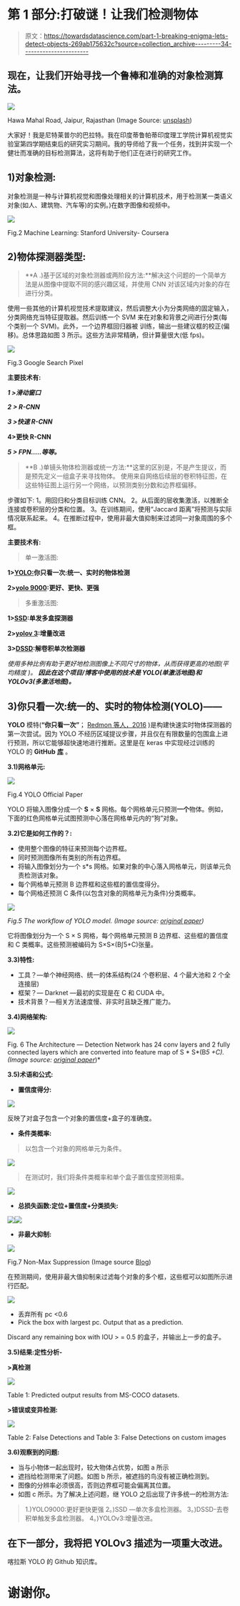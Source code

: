 # 第 1 部分:打破谜！让我们检测物体

> 原文：<https://towardsdatascience.com/part-1-breaking-enigma-lets-detect-objects-269ab175632c?source=collection_archive---------34----------------------->

## 现在，让我们开始寻找一个鲁棒和准确的对象检测算法。

![](img/44a9ade5e6640646a2bca0c2bf85204d.png)

Hawa Mahal Road, Jaipur, Rajasthan (Image Source: [unsplash](https://unsplash.com/photos/6rDbvXzIVpQ))

大家好！我是尼特莱普尔的巴拉特。我在印度蒂鲁帕蒂印度理工学院计算机视觉实验室第四学期结束后的研究实习期间。我的导师给了我一个任务，找到并实现一个健壮而准确的目标检测算法，这将有助于他们正在进行的研究工作。

## 1)对象检测:

对象检测是一种与计算机视觉和图像处理相关的计算机技术，用于检测某一类语义对象(如人、建筑物、汽车等)的实例。)在数字图像和视频中。

![](img/9c3fb4fe3c2d9b80af0d6de12573eb01.png)

Fig.2 Machine Learning: Stanford University- Coursera

## **2)物体探测器类型:**

> **A .)基于区域的对象检测器或两阶段方法:**解决这个问题的一个简单方法是从图像中提取不同的感兴趣区域，并使用 CNN 对该区域内对象的存在进行分类。

使用一些其他的计算机视觉技术提取建议，然后调整大小为分类网络的固定输入，分类网络充当特征提取器。然后训练一个 SVM 来在对象和背景之间进行分类(每个类别一个 SVM)。此外，一个边界框回归器被
训练，输出一些建议框的校正(偏移)。总体思路如图 3 所示。这些方法非常精确，但计算量很大(低 fps)。

![](img/53da8d85d2e17cbefe6ce79c0a900e26.png)

Fig.3 Google Search Pixel

**主要技术有:**

***1 >滑动窗口***

***2 > R-CNN***

***3 >快速 R-CNN***

**4>更快 R-CNN**

***5 > FPN…..等等。***

> **B .)单镜头物体检测器或统一方法:**这里的区别是，不是产生提议，而是预先定义一组盒子来寻找物体。
> 使用来自网络后续层的卷积特征图，在这些特征图上运行另一个网络，以预测类别分数和边界框偏移。

步骤如下:
1。用回归和分类目标训练 CNN。
2。从后面的层收集激活，以推断全连接或卷积层的分类和位置。
3。在训练期间，使用“Jaccard 距离”将预测与实际情况联系起来。
4。在推断过程中，使用非最大值抑制来过滤同一对象周围的多个框。

**主要技术有:**

> 单一激活图:

**1>**[**YOLO:**](https://arxiv.org/abs/1506.02640)**你只看一次:统一、实时的物体检测**

**2>**[**yolo 9000**](https://arxiv.org/abs/1612.08242)**:更好、更快、更强**

> 多重激活图:

**1>**[**SSD**](https://arxiv.org/abs/1512.02325)**:单发多盒探测器**

**2>**[**yolov 3**](https://pjreddie.com/media/files/papers/YOLOv3.pdf)**:增量改进**

**3>**[**DSSD**](https://arxiv.org/abs/1701.06659)**:解卷积单次检测器**

*使用多种比例有助于更好地检测图像上不同尺寸的物体，从而获得更高的地图(平均精度
)。* ***因此在这个项目/博客中使用的技术是 YOLO(单激活地图)和 YOLOv3(多激活地图)。***

## **3)你只看一次:统一的、实时的物体检测(YOLO)——**

**YOLO** 模特(**“你只看一次”**； [Redmon 等人，2016](https://www.cv-foundation.org/openaccess/content_cvpr_2016/papers/Redmon_You_Only_Look_CVPR_2016_paper.pdf) )是构建快速实时物体探测器的第一次尝试。因为 YOLO 不经历区域提议步骤，并且仅在有限数量的包围盒上进行预测，所以它能够超快速地进行推断。这里是在 keras 中实现经过训练的 YOLO 的 **GitHub** [**库**](https://github.com/tarahb2103/Object_Dtection-YOLO) 。

**3.1)网格单元:**

![](img/22c00e0cc089cd6c514305cde7b69f97.png)

Fig.4 YOLO Official Paper

YOLO 将输入图像分成一个 **S** × **S** 网格。每个网格单元只预测**一个**物体。例如，下面的红色网格单元试图预测中心落在网格单元内的“狗”对象。

**3.2)它是如何工作的？:**

*   使用整个图像的特征来预测每个边界框。
*   同时预测图像所有类别的所有边界框。
*   将输入图像划分为一个 s*s 网格。如果对象的中心落入网格单元，则该单元负责检测该对象。
*   每个网格单元预测 B 边界框和这些框的置信度得分。
*   每个网格还预测 C 条件(以包含对象的网格单元为条件)分类概率。

![](img/c85d0df9b253d6b6ee934e827220e3f0.png)

*Fig.5 The workflow of YOLO model. (Image source:* [*original paper*](https://www.cv-foundation.org/openaccess/content_cvpr_2016/papers/Redmon_You_Only_Look_CVPR_2016_paper.pdf)*)*

它将图像划分为一个 S × S 网格，每个网格单元预测 B 边界框、这些框的置信度和 C 类概率。这些预测被编码为 S×S×(B∫5+C)张量。

**3.3)特性:**

*   工具？—单个神经网络、统一的体系结构(24 个卷积层、4 个最大池和 2 个全连接层)
*   框架？— Darknet —最初的实现是在 C 和 CUDA 中。
*   技术背景？—相关方法速度慢、非实时且缺乏推广能力。

**3.4)网络架构:**

![](img/cc9c553d4a2de0fa97e8c03d62cc1b11.png)

Fig. 6 The Architecture — Detection Network has 24 conv layers and 2 fully connected layers which
are converted into feature map of S * S*(B*5 +C). *(Image source:* [*original paper*](https://www.cv-foundation.org/openaccess/content_cvpr_2016/papers/Redmon_You_Only_Look_CVPR_2016_paper.pdf)*)*

**3.5)术语和公式:**

*   **置信度得分:**

![](img/8cb27347855ca3c3b17691e67627648a.png)

反映了对盒子包含一个对象的置信度+盒子的准确度。

*   **条件类概率:**

>以包含一个对象的网格单元为条件。

![](img/566a044139e7c5e8b01fee0136d22aa2.png)

>在测试时，我们将条件类概率和单个盒子置信度预测相乘。

![](img/9cbe5b67e48828904c75ca409706f861.png)

*   **总损失函数:定位+置信度+分类损失:**

![](img/5d9e6c209f23c02b6afe23902f2da632.png)![](img/6253967f1ec6f5945cabfa942c477455.png)

*   **非最大抑制:**

![](img/7dc6d503234191aa6ac112b62cb1953c.png)

Fig.7 Non-Max Suppression (Image source [Blog](https://www.google.co.in/url?sa=i&source=images&cd=&cad=rja&uact=8&ved=2ahUKEwiZ7sfMtOjgAhUG5o8KHWWZCqwQjhx6BAgBEAM&url=https%3A%2F%2Ftowardsdatascience.com%2Fgoing-deep-into-object-detection-bed442d92b34&psig=AOvVaw0hoQNIUYYBgx8nlVqoH6Ec&ust=1551786292803339))

在预测期间，使用非最大值抑制来过滤每个对象的多个框，这些框可以如图所示进行匹配。

![](img/48b01676822ec255fb8f1cf1456e2ad9.png)

*   丢弃所有 pc <0.6
*   Pick the box with largest pc. Output that as a prediction.

Discard any remaining box with IOU > = 0.5 的盒子，并输出上一步的盒子。

**3.5)结果:定性分析-**

**>真检测**

![](img/00e43443d76b4f172ed2744bf24bd47e.png)

Table 1: Predicted output results from MS-COCO datasets.

**>错误或变异检测:**

![](img/15515880b1e8b8586438e23edfbc6bb6.png)

Table 2: False Detections and Table 3: False Detections on custom images

**3.6)观察到的问题:**

*   当与小物体一起出现时，较大物体占优势，如图 a 所示
*   遮挡给检测带来了问题。如图 b 所示，被遮挡的鸟没有被正确检测到。
*   图像的分辨率必须很高，否则边界框可能会偏离其位置。
*   如图 c 所示。为了解决上述问题，继 YOLO 之后出现了许多统一的检测方法:

> 1.)YOLO9000:更好更快更强
> 2。)SSD —单次多盒检测器。
> 3。)DSSD-去卷积单触发多盒检测器。
> 4。)YOLOv3:增量改进。

## 在下一部分，我将把 YOLOv3 描述为一项重大改进。

喀拉斯 YOLO 的 Github 知识库。

# 谢谢你。